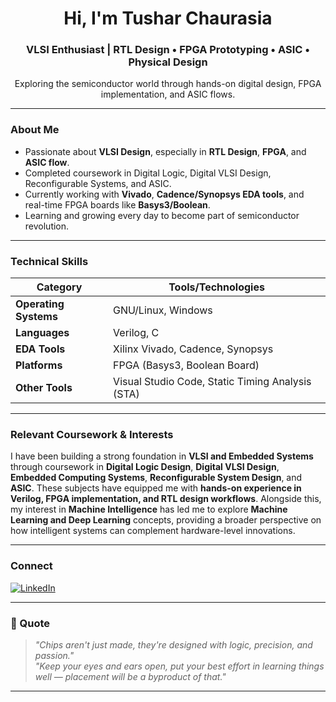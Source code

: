 <h1 align="center">Hi, I'm Tushar Chaurasia</h1>
<h3 align="center">VLSI Enthusiast | RTL Design • FPGA Prototyping • ASIC • Physical Design</h3>

<p align="center">
  Exploring the semiconductor world through hands-on digital design, FPGA implementation, and ASIC flows.
</p>

---

### About Me

- Passionate about **VLSI Design**, especially in **RTL Design**, **FPGA**, and **ASIC flow**.
- Completed coursework in Digital Logic, Digital VLSI Design, Reconfigurable Systems, and ASIC.
- Currently working with **Vivado**, **Cadence/Synopsys EDA tools**, and real-time FPGA boards like **Basys3/Boolean**.
- Learning and growing every day to become part of semiconductor revolution.

---

### Technical Skills

| Category         | Tools/Technologies |
|------------------|--------------------|
| **Operating Systems** | GNU/Linux, Windows |
| **Languages**         | Verilog, C |
| **EDA Tools**         | Xilinx Vivado, Cadence, Synopsys |
| **Platforms**         | FPGA (Basys3, Boolean Board) |
| **Other Tools**       | Visual Studio Code, Static Timing Analysis (STA) |

---

### Relevant Coursework & Interests
I have been building a strong foundation in **VLSI and Embedded Systems** through coursework in **Digital Logic Design**, **Digital VLSI Design**, **Embedded Computing Systems**, **Reconfigurable System Design**, and **ASIC**. These subjects have equipped me with **hands-on experience in Verilog, FPGA implementation, and RTL design workflows**. Alongside this, my interest in **Machine Intelligence** has led me to explore **Machine Learning and Deep Learning** concepts, providing a broader perspective on how intelligent systems can complement hardware-level innovations.

---

### Connect

<p align="left">
  <a href="https://www.linkedin.com/in/tushar-chaurasia-ab398a202" target="_blank">
    <img src="https://img.shields.io/badge/-LinkedIn-blue?style=flat-square&logo=linkedin&logoColor=white" alt="LinkedIn">
  </a>
</p>


---

### 💬 Quote

> *"Chips aren't just made, they're designed with logic, precision, and passion."*  
> *"Keep your eyes and ears open, put your best effort in learning things well — placement will be a byproduct of that."*

---
